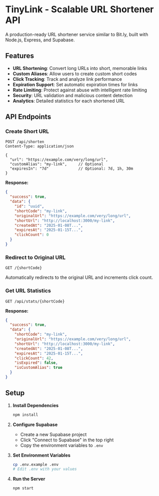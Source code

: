 # TinyLink - Scalable URL Shortener API

A production-ready URL shortener service similar to Bit.ly, built with Node.js, Express, and Supabase.

## Features

- **URL Shortening**: Convert long URLs into short, memorable links
- **Custom Aliases**: Allow users to create custom short codes
- **Click Tracking**: Track and analyze link performance
- **Expiration Support**: Set automatic expiration times for links
- **Rate Limiting**: Protect against abuse with intelligent rate limiting
- **Security**: URL validation and malicious content detection
- **Analytics**: Detailed statistics for each shortened URL

##  API Endpoints

### Create Short URL
```http
POST /api/shorten
Content-Type: application/json

{
  "url": "https://example.com/very/long/url",
  "customAlias": "my-link",     // Optional
  "expiresIn": "7d"             // Optional: 7d, 1h, 30m
}
```

**Response:**
```json
{
  "success": true,
  "data": {
    "id": "uuid",
    "shortCode": "my-link",
    "originalUrl": "https://example.com/very/long/url",
    "shortUrl": "http://localhost:3000/my-link",
    "createdAt": "2025-01-08T...",
    "expiresAt": "2025-01-15T...",
    "clickCount": 0
  }
}
```

### Redirect to Original URL
```http
GET /{shortCode}
```
Automatically redirects to the original URL and increments click count.

### Get URL Statistics
```http
GET /api/stats/{shortCode}
```

**Response:**
```json
{
  "success": true,
  "data": {
    "shortCode": "my-link",
    "originalUrl": "https://example.com/very/long/url",
    "shortUrl": "http://localhost:3000/my-link",
    "createdAt": "2025-01-08T...",
    "expiresAt": "2025-01-15T...",
    "clickCount": 42,
    "isExpired": false,
    "isCustomAlias": true
  }
}
```

##  Setup

1. **Install Dependencies**
   ```bash
   npm install
   ```

2. **Configure Supabase**
   - Create a new Supabase project
   - Click "Connect to Supabase" in the top right
   - Copy the environment variables to `.env`

3. **Set Environment Variables**
   ```bash
   cp .env.example .env
   # Edit .env with your values
   ```

4. **Run the Server**
   ```bash
   npm start
   ```


```
